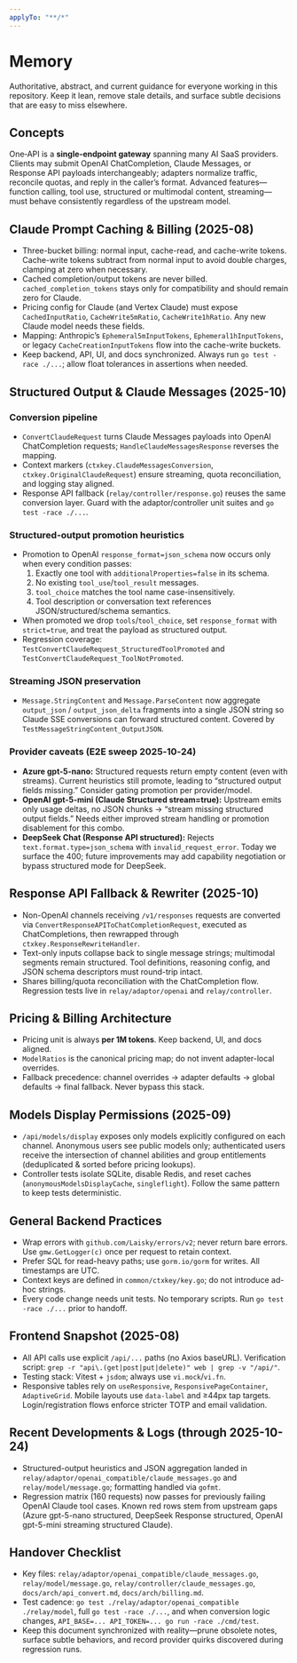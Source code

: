 ```yaml
---
applyTo: "**/*"
---
```


# Memory

Authoritative, abstract, and current guidance for everyone working in this repository. Keep it lean, remove stale details, and surface subtle decisions that are easy to miss elsewhere.

## Concepts

One‑API is a **single‑endpoint gateway** spanning many AI SaaS providers. Clients may submit OpenAI ChatCompletion, Claude Messages, or Response API payloads interchangeably; adapters normalize traffic, reconcile quotas, and reply in the caller’s format. Advanced features—function calling, tool use, structured or multimodal content, streaming—must behave consistently regardless of the upstream model.

## Claude Prompt Caching & Billing (2025-08)

- Three-bucket billing: normal input, cache-read, and cache-write tokens. Cache-write tokens subtract from normal input to avoid double charges, clamping at zero when necessary.
- Cached completion/output tokens are never billed. `cached_completion_tokens` stays only for compatibility and should remain zero for Claude.
- Pricing config for Claude (and Vertex Claude) must expose `CachedInputRatio`, `CacheWrite5mRatio`, `CacheWrite1hRatio`. Any new Claude model needs these fields.
- Mapping: Anthropic’s `Ephemeral5mInputTokens`, `Ephemeral1hInputTokens`, or legacy `CacheCreationInputTokens` flow into the cache-write buckets.
- Keep backend, API, UI, and docs synchronized. Always run `go test -race ./...`; allow float tolerances in assertions when needed.

## Structured Output & Claude Messages (2025-10)

### Conversion pipeline

- `ConvertClaudeRequest` turns Claude Messages payloads into OpenAI ChatCompletion requests; `HandleClaudeMessagesResponse` reverses the mapping.
- Context markers (`ctxkey.ClaudeMessagesConversion`, `ctxkey.OriginalClaudeRequest`) ensure streaming, quota reconciliation, and logging stay aligned.
- Response API fallback (`relay/controller/response.go`) reuses the same conversion layer. Guard with the adaptor/controller unit suites and `go test -race ./...`.

### Structured-output promotion heuristics

- Promotion to OpenAI `response_format=json_schema` now occurs only when every condition passes:
  1. Exactly one tool with `additionalProperties=false` in its schema.
  2. No existing `tool_use`/`tool_result` messages.
  3. `tool_choice` matches the tool name case-insensitively.
  4. Tool description or conversation text references JSON/structured/schema semantics.
- When promoted we drop `tools`/`tool_choice`, set `response_format` with `strict=true`, and treat the payload as structured output.
- Regression coverage: `TestConvertClaudeRequest_StructuredToolPromoted` and `TestConvertClaudeRequest_ToolNotPromoted`.

### Streaming JSON preservation

- `Message.StringContent` and `Message.ParseContent` now aggregate `output_json` / `output_json_delta` fragments into a single JSON string so Claude SSE conversions can forward structured content. Covered by `TestMessageStringContent_OutputJSON`.

### Provider caveats (E2E sweep 2025‑10‑24)

- **Azure gpt-5-nano:** Structured requests return empty content (even with streams). Current heuristics still promote, leading to “structured output fields missing.” Consider gating promotion per provider/model.
- **OpenAI gpt-5-mini (Claude Structured stream=true):** Upstream emits only usage deltas, no JSON chunks → “stream missing structured output fields.” Needs either improved stream handling or promotion disablement for this combo.
- **DeepSeek Chat (Response API structured):** Rejects `text.format.type=json_schema` with `invalid_request_error`. Today we surface the 400; future improvements may add capability negotiation or bypass structured mode for DeepSeek.

## Response API Fallback & Rewriter (2025-10)

- Non-OpenAI channels receiving `/v1/responses` requests are converted via `ConvertResponseAPIToChatCompletionRequest`, executed as ChatCompletions, then rewrapped through `ctxkey.ResponseRewriteHandler`.
- Text-only inputs collapse back to single message strings; multimodal segments remain structured. Tool definitions, reasoning config, and JSON schema descriptors must round-trip intact.
- Shares billing/quota reconciliation with the ChatCompletion flow. Regression tests live in `relay/adaptor/openai` and `relay/controller`.

## Pricing & Billing Architecture

- Pricing unit is always **per 1M tokens**. Keep backend, UI, and docs aligned.
- `ModelRatios` is the canonical pricing map; do not invent adapter-local overrides.
- Fallback precedence: channel overrides → adapter defaults → global defaults → final fallback. Never bypass this stack.

## Models Display Permissions (2025-09)

- `/api/models/display` exposes only models explicitly configured on each channel. Anonymous users see public models only; authenticated users receive the intersection of channel abilities and group entitlements (deduplicated & sorted before pricing lookups).
- Controller tests isolate SQLite, disable Redis, and reset caches (`anonymousModelsDisplayCache`, `singleflight`). Follow the same pattern to keep tests deterministic.

## General Backend Practices

- Wrap errors with `github.com/Laisky/errors/v2`; never return bare errors. Use `gmw.GetLogger(c)` once per request to retain context.
- Prefer SQL for read-heavy paths; use `gorm.io/gorm` for writes. All timestamps are UTC.
- Context keys are defined in `common/ctxkey/key.go`; do not introduce ad-hoc strings.
- Every code change needs unit tests. No temporary scripts. Run `go test -race ./...` prior to handoff.

## Frontend Snapshot (2025-08)

- All API calls use explicit `/api/...` paths (no Axios baseURL). Verification script: `grep -r "api\.(get|post|put|delete)" web | grep -v "/api/"`.
- Testing stack: Vitest + `jsdom`; always use `vi.mock`/`vi.fn`.
- Responsive tables rely on `useResponsive`, `ResponsivePageContainer`, `AdaptiveGrid`. Mobile layouts use `data-label` and ≥44px tap targets. Login/registration flows enforce stricter TOTP and email validation.

## Recent Developments & Logs (through 2025-10-24)

- Structured-output heuristics and JSON aggregation landed in `relay/adaptor/openai_compatible/claude_messages.go` and `relay/model/message.go`; formatting handled via `gofmt`.
- Regression matrix (160 requests) now passes for previously failing OpenAI Claude tool cases. Known red rows stem from upstream gaps (Azure gpt-5-nano structured, DeepSeek Response structured, OpenAI gpt-5-mini streaming structured Claude).

## Handover Checklist

- Key files: `relay/adaptor/openai_compatible/claude_messages.go`, `relay/model/message.go`, `relay/controller/claude_messages.go`, `docs/arch/api_convert.md`, `docs/arch/billing.md`.
- Test cadence: `go test ./relay/adaptor/openai_compatible ./relay/model`, full `go test -race ./...`, and when conversion logic changes, `API_BASE=... API_TOKEN=... go run -race ./cmd/test`.
- Keep this document synchronized with reality—prune obsolete notes, surface subtle behaviors, and record provider quirks discovered during regression runs.
